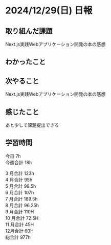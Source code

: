 # 2024/12/29(日) 日報

## 取り組んだ課題
Next.js実践Webアプリケーション開発の本の感想

## わかったこと


## 次やること
Next.js実践Webアプリケーション開発の本の感想

## 感じたこと
あと少しで課題提出できる

## 学習時間

今日 7h
<br />
今週合計 18h
<br />

3 月合計 123h
<br />
4 月合計 95h
<br />
5 月合計 98.5h
<br />
6 月合計 107h
<br />
7 月合計 189.5h
<br />
8 月合計 96.25h
<br />
9 月合計 110H
<br />
10 月合計 72.5H
<br />
11 月合計 45H
<br />
12月合計 60H
<br />
総合計 977h
